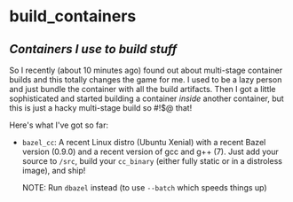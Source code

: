 # build_containers

## _Containers I use to build stuff_

So I recently (about 10 minutes ago) found out about multi-stage container
builds and this totally changes the game for me. I used to be a lazy person
and just bundle the container with all the build artifacts. Then I got a little
sophisticated and started building a container *inside* another container, but
this is just a hacky multi-stage build so #!$@ that!

Here's what I've got so far:

- `bazel_cc`: A recent Linux distro (Ubuntu Xenial) with a recent Bazel version
  (0.9.0) and a recent version of gcc and g++ (7). Just add your source to
  `/src`, build your `cc_binary` (either fully static or in a distroless image),
  and ship!

  NOTE: Run `dbazel` instead (to use `--batch` which speeds things up)
